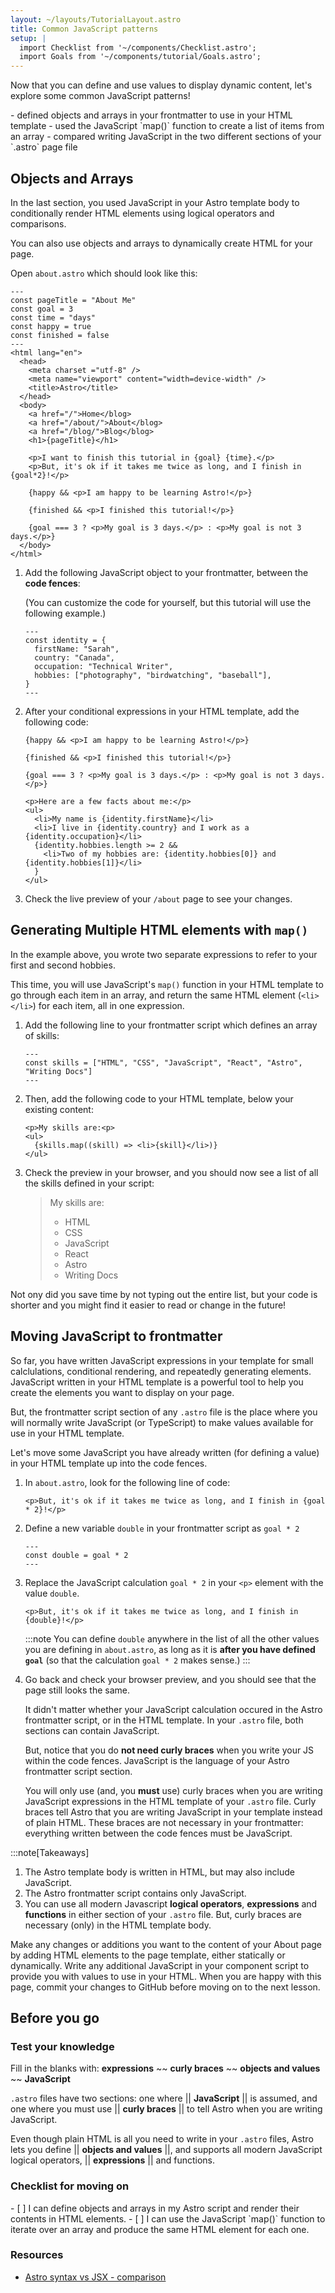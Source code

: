 ```yaml
---
layout: ~/layouts/TutorialLayout.astro
title: Common JavaScript patterns
setup: |
  import Checklist from '~/components/Checklist.astro';
  import Goals from '~/components/tutorial/Goals.astro';
---
```


Now that you can define and use values to display dynamic content, let's explore some common JavaScript patterns!

<Goals>
  - defined objects and arrays in your frontmatter to use in your HTML template
  - used the JavaScript `map()` function to create a list of items from an array
  - compared writing JavaScript in the two different sections of your `.astro` page file
</Goals>

## Objects and Arrays

In the last section, you used JavaScript in your Astro template body to conditionally render HTML elements using logical operators and comparisons. 

You can also use objects and arrays to dynamically create HTML for your page.

Open `about.astro` which should look like this:

```astro title="src/pages/about.astro"
---
const pageTitle = "About Me" 
const goal = 3
const time = "days"
const happy = true
const finished = false
---
<html lang="en">
  <head>
    <meta charset ="utf-8" />
    <meta name="viewport" content="width=device-width" />
    <title>Astro</title>
  </head>
  <body>
    <a href="/">Home</blog>
    <a href="/about/">About</blog>
    <a href="/blog/">Blog</blog>
    <h1>{pageTitle}</h1>

    <p>I want to finish this tutorial in {goal} {time}.</p> 
    <p>But, it's ok if it takes me twice as long, and I finish in {goal*2}!</p>

    {happy && <p>I am happy to be learning Astro!</p>}

    {finished && <p>I finished this tutorial!</p>}

    {goal === 3 ? <p>My goal is 3 days.</p> : <p>My goal is not 3 days.</p>}
  </body>
</html>
```

1. Add the following JavaScript object to your frontmatter, between the **code fences**:

      (You can customize the code for yourself, but this tutorial will use the following example.)

    ```astro title="src/pages/about.astro" ins={2-7}
    ---
    const identity = {
      firstName: "Sarah",
      country: "Canada",
      occupation: "Technical Writer",
      hobbies: ["photography", "birdwatching", "baseball"],
    }
    ---
    ```

1. After your conditional expressions in your HTML template, add the following code:

    ```astro title="src/pages/about.astro" ins={7-14}
    {happy && <p>I am happy to be learning Astro!</p>}

    {finished && <p>I finished this tutorial!</p>}

    {goal === 3 ? <p>My goal is 3 days.</p> : <p>My goal is not 3 days.</p>}

    <p>Here are a few facts about me:</p>
    <ul>
      <li>My name is {identity.firstName}</li>
      <li>I live in {identity.country} and I work as a {identity.occupation}</li>
      {identity.hobbies.length >= 2 && 
        <li>Two of my hobbies are: {identity.hobbies[0]} and {identity.hobbies[1]}</li>
      } 
    </ul>
    ```

1. Check the live preview of your `/about` page to see your changes.


## Generating Multiple HTML elements with `map()`

In the example above, you wrote two separate expressions to refer to your first and second hobbies.

This time, you will use JavaScript's `map()` function in your HTML template to go through each item in an array, and return the same HTML element (`<li></li>`) for each item, all in one expression.

1. Add the following line to your frontmatter script which defines an array of skills:

    ```astro title="src/pages/about.astro"
    ---
    const skills = ["HTML", "CSS", "JavaScript", "React", "Astro", "Writing Docs"]
    ---
    ```

2. Then, add the following code to your HTML template, below your existing content:

    ```astro title="src/pages/about.astro"
    <p>My skills are:<p>
    <ul>
      {skills.map((skill) => <li>{skill}</li>)}
    </ul>
    ```
3. Check the preview in your browser, and you should now see a list of all the skills defined in your script:

    > My skills are:
    > - HTML
    > - CSS
    > - JavaScript
    > - React
    > - Astro
    > - Writing Docs

Not ony did you save time by not typing out the entire list, but your code is shorter and you might find it easier to read or change in the future!

## Moving JavaScript to frontmatter

So far, you have written JavaScript expressions in your template for small calclulations, conditional rendering, and repeatedly generating elements. JavaScript written in your HTML template is a powerful tool to help you create the elements you want to display on your page. 

But, the frontmatter script section of any `.astro` file is the place where you will normally write JavaScript (or TypeScript) to make values available for use in your HTML template. 

Let's move some JavaScript you have already written (for defining a value) in your HTML template up into the code fences.

1. In `about.astro`, look for the following line of code:

    ```astro title="src/pages/about.astro"
    <p>But, it's ok if it takes me twice as long, and I finish in {goal * 2}!</p>
    ```

2. Define a new variable `double` in your frontmatter script as `goal * 2`

    ```astro title="src/pages/about.astro"
    ---
    const double = goal * 2
    ---
    ```

3. Replace the JavaScript calculation `goal * 2` in your `<p>` element with the value `double`.

    ```astro title="src/pages/about.astro"
    <p>But, it's ok if it takes me twice as long, and I finish in {double}!</p>
    ```

    :::note
    You can define `double` anywhere in the list of all the other values you are defining in `about.astro`, as long as it is **after you have defined `goal`** (so that the calculation `goal * 2` makes sense.)
    :::

4. Go back and check your browser preview, and you should see that the page still looks the same. 

    It didn't matter whether your JavaScript calculation occured in the Astro frontmatter script, or in the HTML template. In your `.astro` file, both sections can contain JavaScript.

    But, notice that you do **not need curly braces** when you write your JS within the code fences. JavaScript is the language of your Astro frontmatter script section.

    You will only use (and, you **must** use) curly braces when you are writing JavaScript expressions in the HTML template of your `.astro` file. Curly braces tell Astro that you are writing JavaScript in your template instead of plain HTML. These braces are not necessary in your frontmatter: everything written between the code fences must be JavaScript.

:::note[Takeaways]
1. The Astro template body is written in HTML, but may also include JavaScript.
2. The Astro frontmatter script contains only JavaScript. 
3. You can use all modern Javascript **logical operators**, **expressions** and **functions** in either section of your `.astro` file. But, curly braces are necessary (only) in the HTML template body.

Make any changes or additions you want to the content of your About page by adding HTML elements to the page template, either statically or dynamically. Write any additional JavaScript in your component script to provide you with values to use in your HTML. When you are happy with this page, commit your changes to GitHub before moving on to the next lesson.

## Before you go

### Test your knowledge

Fill in the blanks with: **expressions** ~~ **curly braces** ~~ **objects and values** ~~ **JavaScript** 

`.astro` files have two sections: one where || **JavaScript** || is assumed, and one where you must use || **curly braces** || to tell Astro when you are writing JavaScript.

Even though plain HTML is all you need to write in your `.astro` files, Astro lets you define || **objects and values** ||, and supports all modern JavaScript logical operators, || **expressions** || and functions.

### Checklist for moving on

<Checklist key="jsx">
- [ ] I can define objects and arrays in my Astro script and render their contents in HTML elements.
- [ ] I can use the JavaScript `map()` function to iterate over an array and produce the same HTML element for each one. 
</Checklist>

### Resources

- [Astro syntax vs JSX - comparison](/en/core-concepts/astro-components/#differences-between-astro-and-jsx)
